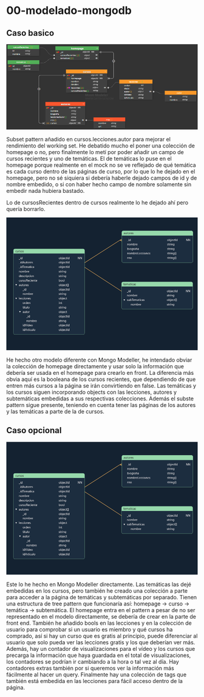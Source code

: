 # 00-modelado-mongodb

## Caso basico

![imagen](00-modelado-basico/content/pantallazo.png)

Subset pattern añadido en cursos.lecciones.autor para mejorar el rendimiento del working set. He debatido mucho el poner una colección de homepage o no, pero finalmente lo metí por poder añadir un campo de cursos recientes y uno de temáticas. El de temáticas lo puse en el homepage porque realmente en el mock no se ve reflejado de qué temática es cada curso dentro de las páginas de curso, por lo que lo he dejado en el homepage, pero no sé siquiera si debería haberle dejado campos de id y de nombre embedido, o si con haber hecho campo de nombre solamente sin embedir nada hubiera bastado.

Lo de cursosRecientes dentro de cursos realmente lo he dejado ahí pero quería borrarlo.

![imagen](00-modelado-basico/content/pantallazo2.png)

He hecho otro modelo diferente con Mongo Modeller, he intendado obviar la colección de homepage directamente y usar solo la información que debería ser usada en el homepage para crearlo en front. La diferencia más obvia aquí es la booleana de los cursos recientes, que dependiendo de que entren más cursos a la página se irán convirtiendo en false. Las temáticas y los cursos siguen incorporando objects con las lecciones, autores y subtemáticas embedidas a sus respectivas colecciones. Además el subste pattern sigue presente, teniendo en cuenta tener las páginas de los autores y las temáticas a parte de la de cursos.


## Caso opcional

![image](00-modelado-basico/content/pantallazo2.png)

Este lo he hecho en Mongo Modeller directamente. Las temáticas las dejé embedidas en los cursos, pero también he creado una colección a parte para acceder a la página de temáticas y subtemáticas por separado. Tienen una estructura de tree pattern que funcionaría así: homepage -> curso -> temática -> subtemática. El homepage entra en el pattern a pesar de no ser representado en el modelo directamente, se debería de crear en la parte de front end. También he añadido bools en las lecciones y en la colección de usuario para comprobar si un usuario es miembro y qué cursos ha comprado, así si hay un curso que es gratis al principio, puede diferenciar al usuario que solo pueda ver las lecciones gratis y los que deberían ver más. Además, hay un contador de visualizaciones para el vídeo y los cursos que precarga la información que haya guardada en el total de visualizaciones, los contadores se podrían ir cambiando a la hora o tal vez al día. Hay contadores extras también por si queremos ver la información más fácilmente al hacer un query. Finalmente hay una colección de tags que también está embedida en las lecciones para fácil acceso dentro de la página.